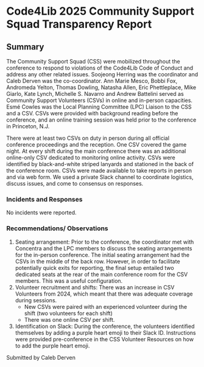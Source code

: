 # Code4Lib 2025 Community Support Squad Transparency Report

## Summary

The Community Support Squad (CSS) were mobilized throughout the conference to respond to violations of the Code4Lib Code of Conduct and address any other related issues. Soojeong Herring was the coordinator and Caleb Derven was the co-coordinator. Ann Marie Mesco, Bobbi Fox, Andromeda Yelton, Thomas Dowling, Natasha Allen, Eric Phettleplace, Mike Giarlo, Kate Lynch, Michelle S. Navarro and Andrew Battelini served as Community Support Volunteers (CSVs) in online and in-person capacities. Esmé Cowles was the Local Planning Committee (LPC) Liaison to the CSS and a CSV. CSVs were provided with background reading before the conference, and an online training session was held prior to the conference in Princeton, N.J.

There were at least two CSVs on duty in person during all official conference proceedings and the reception. One CSV covered the game night. At every shift during the main conference there was an additional online-only CSV dedicated to monitoring online activity. CSVs were identified by black-and-white striped lanyards and stationed in the back of the conference room. CSVs were made available to take reports in person and via web form. We used a private Slack channel to coordinate logistics, discuss issues, and come to consensus on responses.

### Incidents and Responses

No incidents were reported.

### Recommendations/ Observations

1. Seating arrangement: Prior to the conference, the coordinator met with Concentra and the LPC members to discuss the seating arrangements for the in-person conference. The initial seating arrangement had the CSVs in the middle of the back row. However, in order to facilitate potentially quick exits for reporting, the final setup entailed two dedicated seats at the rear of the main conference room for the CSV members. This was a useful configuration.
2. Volunteer recruitment and shifts: There was an increase in CSV Volunteers from 2024, which meant that there was adequate coverage during sessions.
    - New CSVs were paired with an experienced volunteer during the shift (two volunteers for each shift)
    - There was one online CSV per shift.
3. Identification on Slack: During the conference, the volunteers identified themselves by adding a purple heart emoji to their Slack ID. Instructions were provided pre-conference in the CSS Volunteer Resources on how to add the purple heart emoji.

Submitted by Caleb Derven

